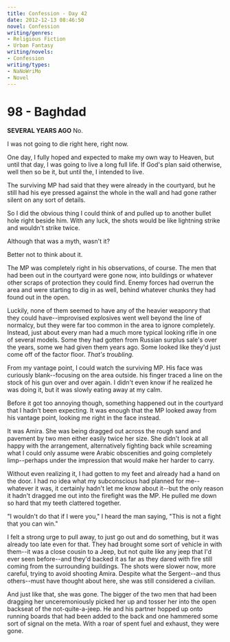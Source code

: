 ```yaml
---
title: Confession - Day 42
date: 2012-12-13 08:46:50
novel: Confession
writing/genres:
- Religious Fiction
- Urban Fantasy
writing/novels:
- Confession
writing/types:
- NaNoWriMo
- Novel
---
```

# 98 - Baghdad
**SEVERAL YEARS AGO**
No.

I was not going to die right here, right now.

<!--more-->

One day, I fully hoped and expected to make my own way to Heaven, but until that day, I was going to live a long full life. If God's plan said otherwise, well then so be it, but until the, I intended to live.

The surviving MP had said that they were already in the courtyard, but he still had his eye pressed against the whole in the wall and had gone rather silent on any sort of details.

So I did the obvious thing I could think of and pulled up to another bullet hole right beside him. With any luck, the shots would be like lightning strike and wouldn't strike twice.

Although that was a myth, wasn't it?

Better not to think about it.

The MP was completely right in his observations, of course. The men that had been out in the courtyard were gone now, into buildings or whatever other scraps of protection they could find. Enemy forces had overrun the area and were starting to dig in as well, behind whatever chunks they had found out in the open.

Luckily, none of them seemed to have any of the heavier weaponry that they could have--improvised explosives went well beyond the line of normalcy, but they were far too common in the area to ignore completely. Instead, just about every man had a much more typical looking rifle in one of several models. Some they had gotten from Russian surplus sale's over the years, some we had given them years ago. Some looked like they'd just come off of the factor floor. *That's troubling.*

From my vantage point, I could watch the surviving MP. His face was curiously blank--focusing on the area outside. his finger traced a line on the stock of his gun over and over again. I didn't even know if he realized he was doing it, but it was slowly eating away at my calm.

Before it got too annoying though, something happened out in the courtyard that I hadn't been expecting. It was enough that the MP looked away from his vantage point, looking me right in the face instead.

It was Amira. She was being dragged out across the rough sand and pavement by two men either easily twice her size. She didn't look at all happy with the arrangement, alternatively fighting back while screaming what I could only assume were Arabic obscenities and going completely limp--perhaps under the impression that would make her harder to carry.

Without even realizing it, I had gotten to my feet and already had a hand on the door. I had no idea what my subconscious had planned for me--whatever it was, it certainly hadn't let me know about it--but the only reason it hadn't dragged me out into the firefight was the MP. He pulled me down so hard that my teeth clattered together.

"I wouldn't do that if I were you," I heard the man saying, "This is not a fight that you can win."

I felt a strong urge to pull away, to just go out and do something, but it was already too late even for that. They had brought some sort of vehicle in with them--it was a close cousin to a Jeep, but not quite like any jeep that I'd ever seen before--and they'd backed it as far as they dared with fire still coming from the surrounding buildings. The shots were slower now, more careful, trying to avoid shooting Amira. Despite what the Sergent--and thus others--must have thought about here, she was still considered a civilian.

And just like that, she was gone. The bigger of the two men that had been dragging her unceremoniously picked her up and tosser her into the open backseat of the not-quite-a-jeep. He and his partner hopped up onto running boards that had been added to the back and one hammered some sort of signal on the meta. With a roar of spent fuel and exhaust, they were gone.